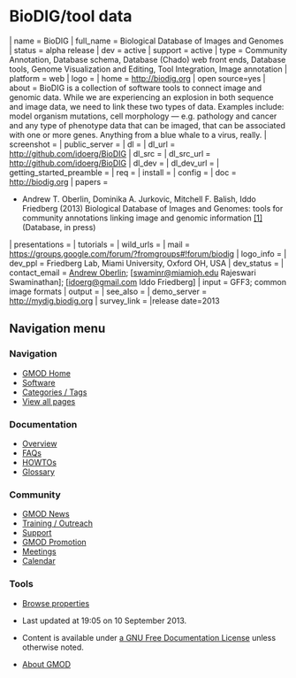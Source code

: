 



<span id="top"></span>


# <span dir="auto">BioDIG/tool data</span>









\| name = BioDIG \| full_name = Biological Database of
Images and Genomes \| status = alpha release \| dev = active \| support
= active \| type = Community Annotation, Database schema, Database
(Chado) web front ends, Database tools, Genome Visualization and
Editing, Tool Integration, Image annotation \| platform = web \| logo =
\| home = <a href="http://biodig.org" class="external free"
rel="nofollow">http://biodig.org</a> \| open source=yes \| about =
BioDIG is a collection of software tools to connect image and genomic
data. While we are experiencing an explosion in both sequence and image
data, we need to link these two types of data. Examples include: model
organism mutations, cell morphology — e.g. pathology and cancer and any
type of phenotype data that can be imaged, that can be associated with
one or more genes. Anything from a blue whale to a virus, really. \|
screenshot = \| public_server = \| dl = \| dl_url =
<a href="http://github.com/idoerg/BioDIG" class="external free"
rel="nofollow">http://github.com/idoerg/BioDIG</a> \| dl_src = \|
dl_src_url =
<a href="http://github.com/idoerg/BioDIG" class="external free"
rel="nofollow">http://github.com/idoerg/BioDIG</a> \| dl_dev = \|
dl_dev_url = \| getting_started_preamble = \| req = \| install = \|
config = \| doc = <a href="http://biodig.org" class="external free"
rel="nofollow">http://biodig.org</a> \| papers =

- Andrew T. Oberlin, Dominika A. Jurkovic, Mitchell F. Balish, Iddo
  Friedberg (2013) Biological Database of Images and Genomes: tools for
  community annotations linking image and genomic information
  <a href="http://arxiv.org/abs/1212.0447" class="external autonumber"
  rel="nofollow">[1]</a> (Database, in press)

\| presentations = \| tutorials = \| wild_urls = \| mail = <a
href="https://groups.google.com/forum/?fromgroups#!forum/biodig#!forum/biodig"
class="external free"
rel="nofollow">https://groups.google.com/forum/?fromgroups#!forum/biodig</a>
\| logo_info = \| dev_ppl = Friedberg Lab, Miami University, Oxford OH,
USA \| dev_status = \| contact_email =
<a href="mailto:oberliat@miamioh.edu" class="external text"
rel="nofollow">Andrew Oberlin</a>; \[swaminr@miamioh.edu Rajeswari
Swaminathan\]; \[idoerg@gmail.com Iddo Friedberg\] \| input = GFF3;
common image formats \| output = \| see_also = \| demo_server =
<a href="http://mydig.biodig.org" class="external free"
rel="nofollow">http://mydig.biodig.org</a> \| survey_link = \|release
date=2013








## Navigation menu





<a href="../Main_Page"
style="background-image: url(../../images/GMOD-cogs.png);"
title="Visit the main page"></a>


### Navigation



- <span id="n-GMOD-Home">[GMOD Home](../Main_Page)</span>
- <span id="n-Software">[Software](../GMOD_Components)</span>
- <span id="n-Categories-.2F-Tags">[Categories /
  Tags](../Categories)</span>
- <span id="n-View-all-pages">[View all
  pages](../Special:AllPages)</span>




### Documentation



- <span id="n-Overview">[Overview](../Overview)</span>
- <span id="n-FAQs">[FAQs](../Category%3AFAQ)</span>
- <span id="n-HOWTOs">[HOWTOs](../Category%3AHOWTO)</span>
- <span id="n-Glossary">[Glossary](../Glossary)</span>




### Community



- <span id="n-GMOD-News">[GMOD News](../GMOD_News)</span>
- <span id="n-Training-.2F-Outreach">[Training /
  Outreach](../Training_and_Outreach)</span>
- <span id="n-Support">[Support](../Support)</span>
- <span id="n-GMOD-Promotion">[GMOD Promotion](../GMOD_Promotion)</span>
- <span id="n-Meetings">[Meetings](../Meetings)</span>
- <span id="n-Calendar">[Calendar](../Calendar)</span>




### Tools



- <span id="t-smwbrowselink"><a href="../Special%3ABrowse/BioDIG-2Ftool_data" rel="smw-browse">Browse
  properties</a></span>





- <span id="footer-info-lastmod">Last updated at 19:05 on 10 September 2013.</span>
<!-- - <span id="footer-info-viewcount">12,135 page views.</span> -->
- <span id="footer-info-copyright">Content is available under
  <a href="http://www.gnu.org/licenses/fdl-1.3.html" class="external"
  rel="nofollow">a GNU Free Documentation License</a> unless otherwise
  noted.</span>

<!-- -->

- <span id="footer-places-about">[About
  GMOD](../GMOD%3AAbout "GMOD%3AAbout")</span>

<!-- -->


